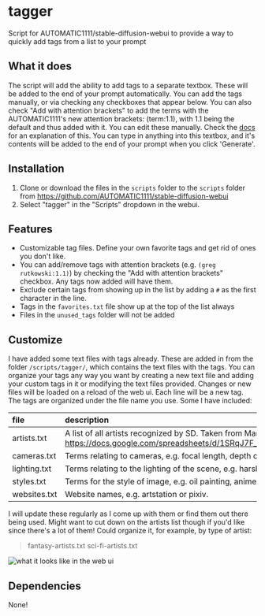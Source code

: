 # tagger
Script for AUTOMATIC1111/stable-diffusion-webui to provide a way to quickly add tags from a list to your prompt

## What it does
The script will add the ability to add tags to a separate textbox. These will be added to the end of your prompt automatically. You can add the tags manually, or via checking any checkboxes that appear below. You can also check "Add with attention brackets" to add the terms with the AUTOMATIC1111's new attention brackets: (term:1.1), with 1.1 being the default and thus added with it. You can edit these manually. Check the [docs](https://github.com/AUTOMATIC1111/stable-diffusion-webui/wiki/Features#attentionemphasis) for an explanation of this. You can type in anything into this textbox, and it's contents will be added to the end of your prompt when you click 'Generate'.

## Installation
1. Clone or download the files in the `scripts` folder to the `scripts` folder from https://github.com/AUTOMATIC1111/stable-diffusion-webui
2. Select "tagger" in the "Scripts" dropdown in the webui.


## Features
- Customizable tag files. Define your own favorite tags and get rid of ones you don't like.
- You can add/remove tags with attention brackets (e.g. `(greg rutkowski:1.1)`) by checking the "Add with attention brackets" checkbox. Any tags now added will have them.
- Exclude certain tags from showing up in the list by adding a `#` as the first character in the line.
- Tags in the `favorites.txt` file show up at the top of the list always
- Files in the `unused_tags` folder will not be added


## Customize
I have added some text files with tags already. These are added in from the folder `/scripts/tagger/`, which contains the text files with the tags. You can organize your tags any way you want by creating a new text file and adding your custom tags in it or modifying the text files provided. Changes or new files will be loaded on a reload of the web ui. Each line will be a new tag. The tags are organized under the file name you use. Some I have included:

| file | description |
| :---- | :-----|
| artists.txt | A list of all artists recognized by SD. Taken from Manav Mashruwala's great google sheet: https://docs.google.com/spreadsheets/d/1SRqJ7F_6yHVSOeCi3U82aA448TqEGrUlRrLLZ51abLg |
| cameras.txt | Terms relating to cameras, e.g. focal length, depth of field, etc.|
| lighting.txt | Terms relating to the lighting of the scene, e.g. harsh lighting, dramatic lighting, shadows, etc. |
| styles.txt | Terms for the style of image, e.g. oil painting, anime, black and white, etc. |
| websites.txt | Website names, e.g. artstation or pixiv. |

I will update these regularly as I come up with them or find them out there being used. Might want to cut down on the artists list though if you'd like since there's a lot of them! Could organize it, for example, by type of artist:
>fantasy-artists.txt
>sci-fi-artists.txt

![what it looks like in the web ui](https://user-images.githubusercontent.com/25022792/194760728-52641034-bb48-476b-9f18-88e555c5662a.jpg)

## Dependencies
None!
